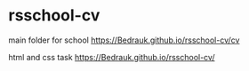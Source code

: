 
# rsschool-cv
main folder for school
https://Bedrauk.github.io/rsschool-cv/cv

html and css task
https://Bedrauk.github.io/rsschool-cv/
